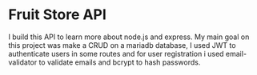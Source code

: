 # Fruit Store API

I build this API to learn more about node.js and express. My main goal on this project was make a CRUD on a mariadb database, I used JWT to authenticate users in some routes and for user registration i used  email-validator to validate emails and bcrypt to hash passwords.
